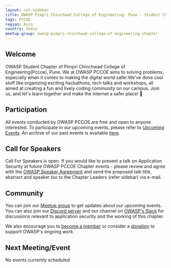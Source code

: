 ```yaml
---
layout: col-sidebar
title: OWASP Pimpri Chinchwad College of Engineering- Pune - Student Chapter
tags: PCCOE
region: Asia
country: India
meetup-group: owasp-pimpri-chinchwad-college-of-engineering-chapter
---
```


## Welcome

OWASP Student Chapter of Pimpri Chinchwad College of Engineering(Pccoe), Pune. We at OWASP PCCOE aims to solving problems, especially when it comes to making the digital world safer.We've done cool stuff like organizing exciting hackathons, tech talks and workshops, all aimed at creating a fun and lively coding community on our campus. Join us, and let's learn together and make the internet a safer place! 🚀

## Participation

All events conducted by OWASP PCCOE are free and open to anyone interested. To participate in our upcoming events, please refer to <a href="/www-chapter-pimpri-chinchwad-college-of-engineering#div-upcoming" onclick="location.hash='div-upcoming'; location.reload();">Upcoming Events</a>. An archive of our past events is available <a href="/www-chapter-pimpri-chinchwad-college-of-engineering#div-past" onclick="location.hash='div-past'; location.reload();">here</a>.

## Call for Speakers

Call For Speakers is open. If you would like to present a talk on Application Security at future OWASP PCCOE Chapter events - please review and agree with the [OWASP Speaker Agreement](https://owasp.org/www-policy/legal/speaker-agreement) and send the proposed talk title, abstract and speaker bio to the Chapter Leaders (refer sidebar) via e-mail.

## Community

You can join our [Meetup group](#) to get updates about our upcoming events. You can also join our [Discord server](https://discord.gg/93GpqSdQ) and our channel on [OWASP's Slack](https://owasp.slack.com/) for discussions relevant to application security and the working of this chapter.

We also encourage you to [become a member](https://owasp.org/membership/) or consider a [donation](https://owasp.org/donate/) to support OWASP's ongoing work.

## Next Meeting/Event

No events currently scheduled

